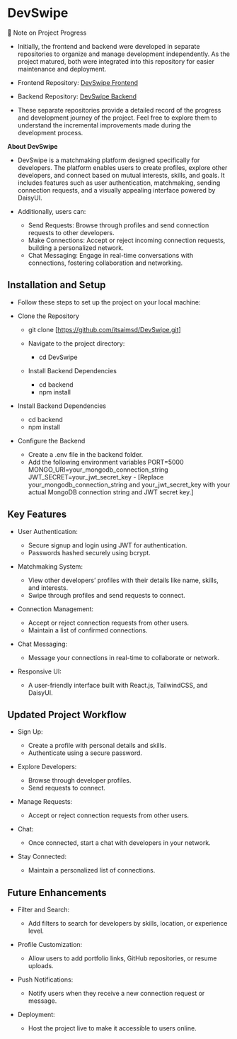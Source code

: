 # DevSwipe

📌 Note on Project Progress
- Initially, the frontend and backend were developed in separate repositories to organize and manage development independently. As the project matured, both were integrated into this repository for easier maintenance and deployment.

- Frontend Repository: [DevSwipe Frontend](https://github.com/itsaimsd/DevSwipe-Frontend)
- Backend Repository: [DevSwipe Backend](https://github.com/itsaimsd/DevSwipe-backend)
- These separate repositories provide a detailed record of the progress and development journey of the project. Feel free to explore them to understand the incremental improvements made during the development process.

**About DevSwipe**

- DevSwipe is a matchmaking platform designed specifically for developers. The platform enables users to create profiles, explore other developers, and connect based on mutual interests, skills, and goals. It includes features such as user authentication, matchmaking, sending connection requests, and a visually appealing interface powered by DaisyUI.

- Additionally, users can:
    - Send Requests: Browse through profiles and send connection requests to other developers.
    - Make Connections: Accept or reject incoming connection requests, building a personalized network.
    - Chat Messaging: Engage in real-time conversations with connections, fostering collaboration and networking.


## **Installation and Setup**
- Follow these steps to set up the project on your local machine:

- Clone the Repository
    - git clone [https://github.com/itsaimsd/DevSwipe.git]

    - Navigate to the project directory:
        - cd DevSwipe

    - Install Backend Dependencies
        - cd backend
        - npm install

- Install Backend Dependencies
    - cd backend
    - npm install
- Configure the Backend
    - Create a .env file in the backend folder.
    - Add the following environment variables
        PORT=5000
        MONGO_URI=your_mongodb_connection_string
        JWT_SECRET=your_jwt_secret_key
           - [Replace your_mongodb_connection_string and your_jwt_secret_key with your actual MongoDB connection string and JWT secret key.]



## **Key Features**
- User Authentication:
    - Secure signup and login using JWT for authentication.
    - Passwords hashed securely using bcrypt.

- Matchmaking System:
    - View other developers’ profiles with their details like name, skills, and interests.
    - Swipe through profiles and send requests to connect.

- Connection Management:
    - Accept or reject connection requests from other users.
    - Maintain a list of confirmed connections.

- Chat Messaging:
    - Message your connections in real-time to collaborate or network.

- Responsive UI:
    - A user-friendly interface built with React.js, TailwindCSS, and DaisyUI.

## **Updated Project Workflow**
- Sign Up:
    - Create a profile with personal details and skills.
    - Authenticate using a secure password.

- Explore Developers:
    - Browse through developer profiles.
    - Send requests to connect.

- Manage Requests:
    - Accept or reject connection requests from other users.

- Chat:
    - Once connected, start a chat with developers in your network.

- Stay Connected:
    - Maintain a personalized list of connections.

## **Future Enhancements**
- Filter and Search:
    - Add filters to search for developers by skills, location, or experience level.

- Profile Customization:
    - Allow users to add portfolio links, GitHub repositories, or resume uploads.

- Push Notifications:
    - Notify users when they receive a new connection request or message.

- Deployment:
    - Host the project live to make it accessible to users online.

 